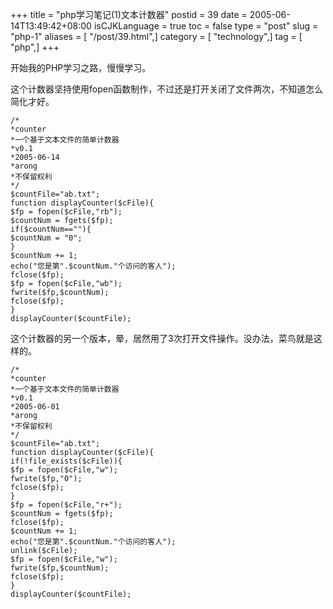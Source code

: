 +++
title = "php学习笔记(1)文本计数器"
postid = 39
date = 2005-06-14T13:49:42+08:00
isCJKLanguage = true
toc = false
type = "post"
slug = "php-1"
aliases = [ "/post/39.html",]
category = [ "technology",]
tag = [ "php",]
+++


开始我的PHP学习之路，慢慢学习。

这个计数器坚持使用fopen函数制作，不过还是打开关闭了文件两次，不知道怎么简化才好。

``` {line="1" lang="PHP"}
/*
*counter
*一个基于文本文件的简单计数器
*v0.1
*2005-06-14
*arong
*不保留权利
*/
$countFile="ab.txt";
function displayCounter($cFile){
$fp = fopen($cFile,"rb");
$countNum = fgets($fp);
if($countNum==""){
$countNum = "0";
}
$countNum += 1;
echo("您是第".$countNum."个访问的客人");
fclose($fp);
$fp = fopen($cFile,"wb");
fwrite($fp,$countNum);
fclose($fp);
}
displayCounter($countFile);
```

这个计数器的另一个版本，晕，居然用了3次打开文件操作。没办法，菜鸟就是这样的。

``` {line="1" lang="PHP"}
/*
*counter
*一个基于文本文件的简单计数器
*v0.1
*2005-06-01
*arong
*不保留权利
*/
$countFile="ab.txt";
function displayCounter($cFile){
if(!file_exists($cFile)){
$fp = fopen($cFile,"w");
fwrite($fp,"0");
fclose($fp);
}
$fp = fopen($cFile,"r+");
$countNum = fgets($fp);
fclose($fp);
$countNum += 1;
echo("您是第".$countNum."个访问的客人");
unlink($cFile);
$fp = fopen($cFile,"w");
fwrite($fp,$countNum);
fclose($fp);
}
displayCounter($countFile);
```
